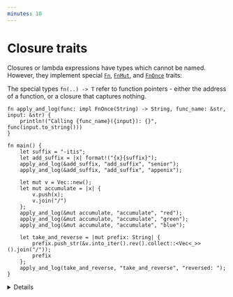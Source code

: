 ```yaml
---
minutes: 10
---
```


# Closure traits

Closures or lambda expressions have types which cannot be named. However, they
implement special [`Fn`](https://doc.rust-lang.org/std/ops/trait.Fn.html),
[`FnMut`](https://doc.rust-lang.org/std/ops/trait.FnMut.html), and
[`FnOnce`](https://doc.rust-lang.org/std/ops/trait.FnOnce.html) traits:

The special types `fn(..) -> T` refer to function pointers - either the address
of a function, or a closure that captures nothing.

```rust,editable
fn apply_and_log(func: impl FnOnce(String) -> String, func_name: &str, input: &str) {
    println!("Calling {func_name}({input}): {}", func(input.to_string()))
}

fn main() {
    let suffix = "-itis";
    let add_suffix = |x| format!("{x}{suffix}");
    apply_and_log(&add_suffix, "add_suffix", "senior");
    apply_and_log(&add_suffix, "add_suffix", "appenix");

    let mut v = Vec::new();
    let mut accumulate = |x| {
        v.push(x);
        v.join("/")
    };
    apply_and_log(&mut accumulate, "accumulate", "red");
    apply_and_log(&mut accumulate, "accumulate", "green");
    apply_and_log(&mut accumulate, "accumulate", "blue");

    let take_and_reverse = |mut prefix: String| {
        prefix.push_str(&v.into_iter().rev().collect::<Vec<_>>().join("/"));
        prefix
    };
    apply_and_log(take_and_reverse, "take_and_reverse", "reversed: ");
}
```

<details>

An `Fn` (e.g. `add_suffix`) neither consumes nor mutates captured values. It can
be called needing only a shared reference to the closure, which means the
closure can be executed repeatedly and even concurrently.

An `FnMut` (e.g. `accumulate`) might mutate captured values. The closure object
is accessed via exclusive reference, so it can be called repeatedly but not
concurrently.

If you have an `FnOnce` (e.g. `take_and_reverse`), you may only call it once.
Doing so consumes the closure and any values captured by move.

`FnMut` is a subtype of `FnOnce`. `Fn` is a subtype of `FnMut` and `FnOnce`.
I.e. you can use an `FnMut` wherever an `FnOnce` is called for, and you can use
an `Fn` wherever an `FnMut` or `FnOnce` is called for.

When you define a function that takes a closure, you should take `FnOnce` if you
can (i.e. you call it once), or `FnMut` else, and last `Fn`. This allows the
most flexibility for the caller.

In contrast, when you have a closure, the most flexible you can have is `Fn`
(which can be passed to a consumer of any of the 3 closure traits), then
`FnMut`, and lastly `FnOnce`.

The compiler also infers `Copy` (e.g. for `add_suffix`) and `Clone` (e.g.
`take_and_reverse`), depending on what the closure captures. Function pointers
(references to `fn` items) implement `Copy` and `Fn`.

</details>
